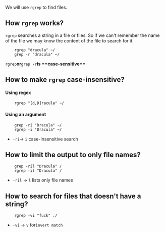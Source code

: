 We will use `rgrep` to find files.

## How `rgrep` works?
`rgrep` searches a string in a file or files.
So if we can't remember the name of the file we may know the content
of the file to search for it.

```
	rgrep "dracula" ~/
	grep -r "dracula" ~/
```
`rgrep`**or**`grep -r`**is ==case-sensitive==**

## How to make `rgrep` case-insensitive?
#### Using regex
```
	rgrep "[d,D]racula" ~/
```

#### Using an argument
```
	grep -ri "Dracula" ~/
	rgrep -i "Dracula" ~/
```

- `-ri`-> `i` case-Insensitive search

## How to limit the output to only file names?
```
	grep -ril "Dracula" /
	rgrep -il "Dracula" /
```

- `-ril` -> `l` lists only file names



## How to search for files that doesn't have a string?

```
	rgrep -vi "fuck" ./
```

- `-vi` -> `v` for`invert match` 





